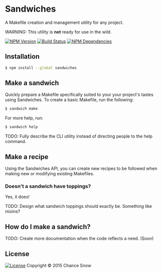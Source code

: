 # Sandwiches

A Makefile creation and management utility for any project.

*WARNING:* This utility is **not** ready for use in the wild.

[![NPM Version][npm-image]][npm-url] [![Build Status][travis-image]][travis-url] [![NPM Dependencies][deps-image]][deps-url]

## Installation

```sh
$ npm install --global sandwiches
```

## Make a sandwich

Quickly prepare a Makefile specifically suited to your your project's tastes
using Sandwiches. To create a basic Makefile, run the following:

```sh
$ sandwich make
```

For more help, run:

```sh
$ sandwich help
```

TODO: Fully describe the CLI utility instead of directing people to the help
command.

## Make a recipe

Using the Sandwiches API, you can create new recipes to be followed when
making new or modifying existing Makefiles.

### Doesn't a sandwich have toppings?

Yes, it does!

TODO: Design what sandwich toppings should exactly be. Something like mixins?

## How do I make a sandwich?

TODO: Create more documentation when the code reflects a need. (Soon)

## License

[![License][license-image]][license-url]
Copyright © 2015 Chance Snow

[npm-url]: https://npmjs.org/package/sandwiches
[npm-image]: https://badge.fury.io/js/sandwiches.svg
[travis-url]: https://travis-ci.org/chances/sandwiches
[travis-image]: http://img.shields.io/travis/chances/sandwiches.svg
[deps-url]: https://david-dm.org/chances/sandwiches
[deps-image]: https://img.shields.io/david/chances/sandwiches.svg
[deps-dev-url]: https://david-dm.org/chances/sandwiches#info=devDependencies
[deps-dev-image]: https://img.shields.io/david/dev/chances/sandwiches.svg
[license-url]: https://github.com/chances/sandwiches/blob/master/LICENSE
[license-image]: https://img.shields.io/npm/l/sandwiches.svg

